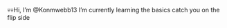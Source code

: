 💀💀Hi, I’m @Konmwebb13
 I’m currently learning the basics 
catch you on the flip side

  <!---
jonathanmwebb13/jonathanmwebb13 is a ✨ unique ✨ repository because its `README.md` (this file) appears on your GitHub profile.
You can click the Preview link to take a look at your changes.
--->
